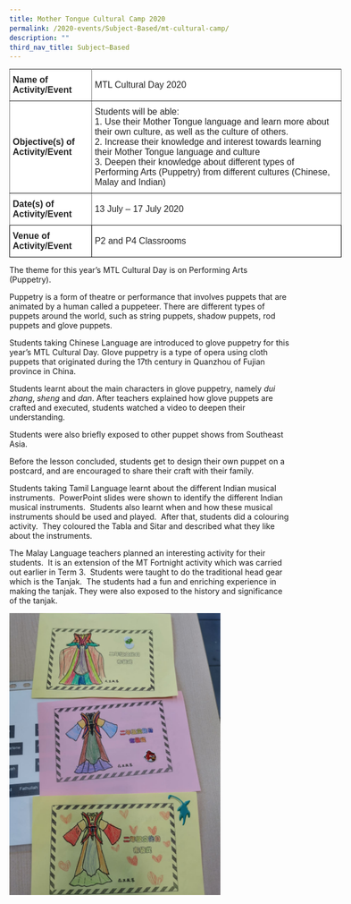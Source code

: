 ```yaml
---
title: Mother Tongue Cultural Camp 2020
permalink: /2020-events/Subject-Based/mt-cultural-camp/
description: ""
third_nav_title: Subject–Based
---
```

<style type="text/css">
.tg  {border-collapse:collapse;border-spacing:0;margin:0px auto;}
.tg td{border-color:black;border-style:solid;border-width:1px;font-family:Arial, sans-serif;font-size:14px;
  overflow:hidden;padding:10px 5px;word-break:normal;}
.tg th{border-color:black;border-style:solid;border-width:1px;font-family:Arial, sans-serif;font-size:14px;
  font-weight:normal;overflow:hidden;padding:10px 5px;word-break:normal;}
.tg .tg-kdpx{background-color:#FFF;border-color:inherit;color:#222;font-size:16px;text-align:left;vertical-align:middle}
.tg .tg-x4x2{background-color:#FFF;border-color:inherit;color:#222;font-size:16px;font-weight:bold;text-align:left;
  vertical-align:middle}
.tg .tg-3etx{background-color:#FFF;color:#222;font-size:16px;font-weight:bold;text-align:left;vertical-align:middle}
.tg .tg-qtsq{background-color:#FFF;color:#222;font-size:16px;text-align:left;vertical-align:middle}
</style>
<table class="tg" style="undefined;table-layout: fixed; width: 595px">
<colgroup>
<col style="width: 147px">
<col style="width: 448px">
</colgroup>
<tbody>
  <tr>
    <td class="tg-x4x2">Name of Activity/Event</td>
    <td class="tg-kdpx">MTL Cultural Day 2020</td>
  </tr>
  <tr>
    <td class="tg-x4x2">Objective(s) of Activity/Event</td>
    <td class="tg-kdpx">Students will be able:<br>1.       Use their Mother Tongue language and learn more about their own culture, as well as the culture of others.<br>2.       Increase their knowledge and interest towards learning their Mother Tongue language and culture<br>3.       Deepen their knowledge about different types of Performing Arts (Puppetry) from different cultures (Chinese, Malay and Indian)<br></td>
  </tr>
  <tr>
    <td class="tg-x4x2">Date(s) of Activity/Event</td>
    <td class="tg-kdpx">13 July – 17 July 2020</td>
  </tr>
  <tr>
    <td class="tg-3etx">Venue of Activity/Event</td>
    <td class="tg-qtsq">P2 and P4 Classrooms</td>
  </tr>
</tbody>
</table>


The theme for this year’s MTL Cultural Day is on Performing Arts (Puppetry).

Puppetry is a form of theatre or performance that involves puppets that are animated by a human called a puppeteer. There are different types of puppets around the world, such as string puppets, shadow puppets, rod puppets and glove puppets.

Students taking Chinese Language are introduced to glove puppetry for this year’s MTL Cultural Day. Glove puppetry is a type of opera using cloth puppets that originated during the 17th century in Quanzhou of Fujian province in China.

Students learnt about the main characters in glove puppetry, namely _dui zhang_, _sheng_ and _dan_. After teachers explained how glove puppets are crafted and executed, students watched a video to deepen their understanding.

Students were also briefly exposed to other puppet shows from Southeast Asia.

Before the lesson concluded, students get to design their own puppet on a postcard, and are encouraged to share their craft with their family.

Students taking Tamil Language learnt about the different Indian musical instruments.  PowerPoint slides were shown to identify the different Indian musical instruments.  Students also learnt when and how these musical instruments should be used and played.  After that, students did a colouring activity.  They coloured the Tabla and Sitar and described what they like about the instruments.

The Malay Language teachers planned an interesting activity for their students.  It is an extension of the MT Fortnight activity which was carried out earlier in Term 3.  Students were taught to do the traditional head gear which is the Tanjak.  The students had a fun and enriching experience in making the tanjak. They were also exposed to the history and significance of the tanjak.

<img src="/images/MTL_CD_06.jpeg" 
     style="width:75%">
